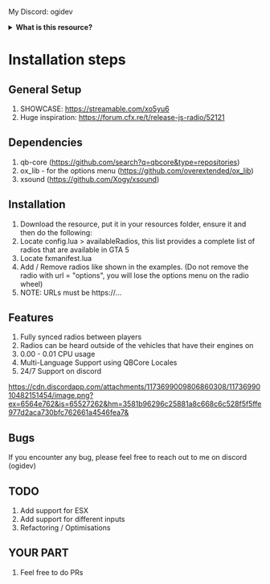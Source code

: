 
My Discord: ogidev

<details>
    <summary><b>What is this resource?</b></summary>
        <p>
            This is a <b>FIVEM</b> vehicle radio script which keeps the original gta 5 radio look with the ability to change stations name, sound (as radios for example) and picture (hud.ytd -> change textures using open iv for example)
            Changing the radios sound and name is easily done through fxmanifest.lua
            Vehicle radios are synced between players and can be heard outside of the vehicles (distance is based on volume)
        </p>
</details>

# Installation steps

## General Setup

1. SHOWCASE: https://streamable.com/xo5yu6
2. Huge inspiration: https://forum.cfx.re/t/release-js-radio/52121

## Dependencies

1. qb-core (https://github.com/search?q=qbcore&type=repositories)
2. ox_lib - for the options menu (https://github.com/overextended/ox_lib)
3. xsound (https://github.com/Xogy/xsound)

## Installation

1. Download the resource, put it in your resources folder, ensure it and then do the following:
2. Locate config.lua > availableRadios, this list provides a complete list of radios that are available in GTA 5
3. Locate fxmanifest.lua
4. Add / Remove radios like shown in the examples. (Do not remove the radio with url = "options", you will lose the options menu on the radio wheel)
5. NOTE: URLs must be https://...

## Features

1. Fully synced radios between players
2. Radios can be heard outside of the vehicles that have their engines on
3. 0.00 - 0.01 CPU usage
4. Multi-Language Support using QBCore Locales
5. 24/7 Support on discord

https://cdn.discordapp.com/attachments/1173699009806860308/1173699010482151454/image.png?ex=6564e762&is=65527262&hm=3581b96296c25881a8c668c6c528f5f5ffe977d2aca730bfc762661a4546fea7&

## Bugs

If you encounter any bug, please feel free to reach out to me on discord (ogidev)

## TODO

1. Add support for ESX
2. Add support for different inputs
3. Refactoring / Optimisations

## YOUR PART

1. Feel free to do PRs